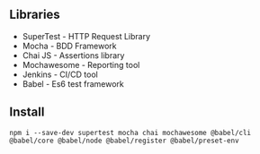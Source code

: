 ## Libraries

* SuperTest - HTTP Request Library
* Mocha - BDD Framework
* Chai JS - Assertions library
* Mochawesome - Reporting tool
* Jenkins - CI/CD tool
* Babel - Es6 test framework

## Install
``
npm i --save-dev supertest mocha chai mochawesome @babel/cli @babel/core @babel/node @babel/register @babel/preset-env
``
